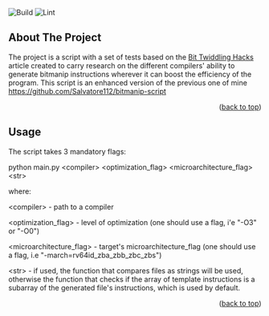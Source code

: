 ![Build](https://github.com/Salvatore112/BitTwiddlingHacks/actions/workflows/python_ci.yml/badge.svg)
![Lint](https://github.com/Salvatore112/BitTwiddlingHacks/actions/workflows/black.yml/badge.svg)
## About The Project

The project is a script with a set of tests based on the <a href="https://graphics.stanford.edu/~seander/bithacks.html">Bit Twiddling Hacks</a> article created to carry research on the different compilers' ability to generate bitmanip instructions wherever it can boost the efficiency of the program. This script is an enhanced version of the previous one of mine https://github.com/Salvatore112/bitmanip-script

<p align="right">(<a href="#readme-top">back to top</a>)</p>

## Usage

The script takes 3 mandatory flags:

python main.py &lt;compiler> &lt;optimization_flag> &lt;microarchitecture_flag> &lt;str>

where:

&lt;compiler> - path to a compiler

&lt;optimization_flag> - level of optimization (one should use a flag, i'e "-O3" or "-O0")

&lt;microarchitecture_flag> - target's microarchitecture_flag (one should use a flag, i.e "-march=rv64id_zba_zbb_zbc_zbs")

&lt;str> - if used, the function that compares files as strings will be used, otherwise the function that checks if the array of template instructions is 
a subarray of the generated file's instructions, which is used by default.

<p align="right">(<a href="#readme-top">back to top</a>)</p>
